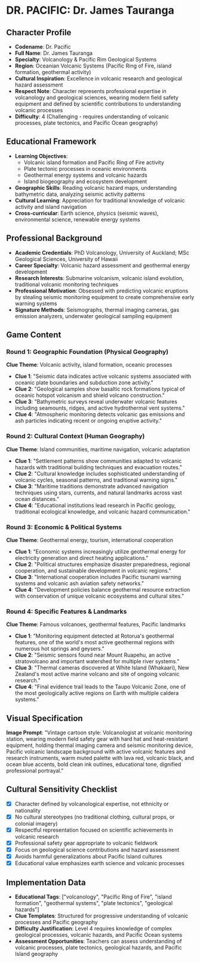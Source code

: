 # DR. PACIFIC: Dr. James Tauranga

## Character Profile
- **Codename**: Dr. Pacific
- **Full Name**: Dr. James Tauranga
- **Specialty**: Volcanology & Pacific Rim Geological Systems
- **Region**: Oceanian Volcanic Systems (Pacific Ring of Fire, island formation, geothermal activity)
- **Cultural Inspiration**: Excellence in volcanic research and geological hazard assessment
- **Respect Note**: Character represents professional expertise in volcanology and geological sciences, wearing modern field safety equipment and defined by scientific contributions to understanding volcanic processes
- **Difficulty**: 4 (Challenging - requires understanding of volcanic processes, plate tectonics, and Pacific Ocean geography)

## Educational Framework
- **Learning Objectives**: 
  - Volcanic island formation and Pacific Ring of Fire activity
  - Plate tectonic processes in oceanic environments
  - Geothermal energy systems and volcanic hazards
  - Island biogeography and ecosystem development
- **Geographic Skills**: Reading volcanic hazard maps, understanding bathymetric data, analyzing seismic activity patterns
- **Cultural Learning**: Appreciation for traditional knowledge of volcanic activity and island navigation
- **Cross-curricular**: Earth science, physics (seismic waves), environmental science, renewable energy systems

## Professional Background
- **Academic Credentials**: PhD Volcanology, University of Auckland; MSc Geological Sciences, University of Hawaii
- **Career Specialty**: Volcanic hazard assessment and geothermal energy development
- **Research Interests**: Submarine volcanism, volcanic island evolution, traditional volcanic monitoring techniques
- **Professional Motivation**: Obsessed with predicting volcanic eruptions by stealing seismic monitoring equipment to create comprehensive early warning systems
- **Signature Methods**: Seismographs, thermal imaging cameras, gas emission analyzers, underwater geological sampling equipment

## Game Content

### Round 1: Geographic Foundation (Physical Geography)
**Clue Theme**: Volcanic activity, island formation, oceanic processes
- **Clue 1**: "Seismic data indicates active volcanic systems associated with oceanic plate boundaries and subduction zone activity."
- **Clue 2**: "Geological samples show basaltic rock formations typical of oceanic hotspot volcanism and shield volcano construction."
- **Clue 3**: "Bathymetric surveys reveal underwater volcanic features including seamounts, ridges, and active hydrothermal vent systems."
- **Clue 4**: "Atmospheric monitoring detects volcanic gas emissions and ash particles indicating recent or ongoing eruptive activity."

### Round 2: Cultural Context (Human Geography)
**Clue Theme**: Island communities, maritime navigation, volcanic adaptation
- **Clue 1**: "Settlement patterns show communities adapted to volcanic hazards with traditional building techniques and evacuation routes."
- **Clue 2**: "Cultural knowledge includes sophisticated understanding of volcanic cycles, seasonal patterns, and traditional warning signs."
- **Clue 3**: "Maritime traditions demonstrate advanced navigation techniques using stars, currents, and natural landmarks across vast ocean distances."
- **Clue 4**: "Educational institutions lead research in Pacific geology, traditional ecological knowledge, and volcanic hazard communication."

### Round 3: Economic & Political Systems
**Clue Theme**: Geothermal energy, tourism, international cooperation
- **Clue 1**: "Economic systems increasingly utilize geothermal energy for electricity generation and direct heating applications."
- **Clue 2**: "Political structures emphasize disaster preparedness, regional cooperation, and sustainable development in volcanic regions."
- **Clue 3**: "International cooperation includes Pacific tsunami warning systems and volcanic ash aviation safety networks."
- **Clue 4**: "Development policies balance geothermal resource extraction with conservation of unique volcanic ecosystems and cultural sites."

### Round 4: Specific Features & Landmarks
**Clue Theme**: Famous volcanoes, geothermal features, Pacific landmarks
- **Clue 1**: "Monitoring equipment detected at Rotorua's geothermal features, one of the world's most active geothermal regions with numerous hot springs and geysers."
- **Clue 2**: "Seismic sensors found near Mount Ruapehu, an active stratovolcano and important watershed for multiple river systems."
- **Clue 3**: "Thermal cameras discovered at White Island (Whakaari), New Zealand's most active marine volcano and site of ongoing volcanic research."
- **Clue 4**: "Final evidence trail leads to the Taupo Volcanic Zone, one of the most geologically active regions on Earth with multiple caldera systems."

## Visual Specification
**Image Prompt**: "Vintage cartoon style: Volcanologist at volcanic monitoring station, wearing modern field safety gear with hard hat and heat-resistant equipment, holding thermal imaging camera and seismic monitoring device, Pacific volcanic landscape background with active volcanic features and research instruments, warm muted palette with lava red, volcanic black, and ocean blue accents, bold clean ink outlines, educational tone, dignified professional portrayal."

## Cultural Sensitivity Checklist
- [x] Character defined by volcanological expertise, not ethnicity or nationality
- [x] No cultural stereotypes (no traditional clothing, cultural props, or colonial imagery)
- [x] Respectful representation focused on scientific achievements in volcanic research
- [x] Professional safety gear appropriate to volcanic fieldwork
- [x] Focus on geological science contributions and hazard assessment
- [x] Avoids harmful generalizations about Pacific Island cultures
- [x] Educational value emphasizes earth science and volcanic processes

## Implementation Data
- **Educational Tags**: ["volcanology", "Pacific Ring of Fire", "island formation", "geothermal systems", "plate tectonics", "geological hazards"]
- **Clue Templates**: Structured for progressive understanding of volcanic processes and Pacific geography
- **Difficulty Justification**: Level 4 requires knowledge of complex geological processes, volcanic hazards, and Pacific Ocean systems
- **Assessment Opportunities**: Teachers can assess understanding of volcanic processes, plate tectonics, geological hazards, and Pacific Island geography